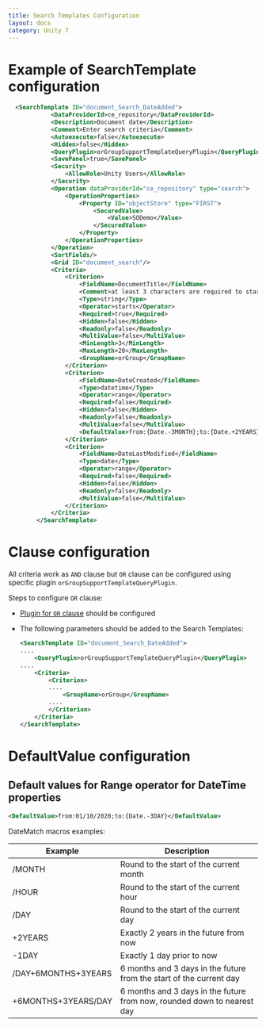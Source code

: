 ```yaml
---
title: Search Templates Configuration
layout: docs
category: Unity 7
---
```

# Example of SearchTemplate configuration

```xml
  <SearchTemplate ID="document_Search_DateAdded">
            <DataProviderId>ce_repository</DataProviderId>
            <Description>Document date</Description>
            <Comment>Enter search criteria</Comment>
            <Autoexecute>false</Autoexecute>
            <Hidden>false</Hidden>
			<QueryPlugin>orGroupSupportTemplateQueryPlugin</QueryPlugin>
			<SavePanel>true</SavePanel>
            <Security>
                <AllowRole>Unity Users</AllowRole>
            </Security>
            <Operation dataProviderId="ce_repository" type="search">
                <OperationProperties>
                    <Property ID="objectStore" type="FIRST">
                        <SecuredValue>
                            <Value>SODemo</Value>
                        </SecuredValue>
                    </Property>
                </OperationProperties>
            </Operation>
            <SortFields/>
            <Grid ID="document_search"/>
            <Criteria>
				<Criterion>
                    <FieldName>DocumentTitle</FieldName>
                    <Comment>at least 3 characters are required to start the search</Comment>
                    <Type>string</Type>
                    <Operator>starts</Operator>
                    <Required>true</Required>
                    <Hidden>false</Hidden>
                    <Readonly>false</Readonly>
                    <MultiValue>false</MultiValue>
                    <MinLength>3</MinLength>
                    <MaxLength>20</MaxLength>
                    <GroupName>orGroup</GroupName>
                </Criterion>
                <Criterion>
                    <FieldName>DateCreated</FieldName>
                    <Type>datetime</Type>
                    <Operator>range</Operator>
                    <Required>false</Required>
                    <Hidden>false</Hidden>
                    <Readonly>false</Readonly>
                    <MultiValue>false</MultiValue>
					<DefaultValue>from:{Date.-3MONTH};to:{Date.+2YEARS}</DefaultValue>
                </Criterion>
                <Criterion>
                    <FieldName>DateLastModified</FieldName>
                    <Type>date</Type>
                    <Operator>range</Operator>
                    <Required>false</Required>
                    <Hidden>false</Hidden>
                    <Readonly>false</Readonly>
                    <MultiValue>false</MultiValue>
                </Criterion>
            </Criteria>
        </SearchTemplate>
```
# Clause configuration

All criteria work as `AND` clause but `OR` clause can be configured using specific plugin `orGroupSupportTemplateQueryPlugin`. 

Steps to configure `OR` clause: 
- [Plugin for `OR` clause](../configuration/plugins/plugin-for-or-clause.md) should be configured
- The following parameters should be added to the Search Templates: 

    ```xml
    <SearchTemplate ID="document_Search_DateAdded">
    ....
        <QueryPlugin>orGroupSupportTemplateQueryPlugin</QueryPlugin>
    ....
        <Criteria>
            <Criterion>
            ....
                <GroupName>orGroup</GroupName>
            ....
            </Criterion>
        </Criteria>
    </SearchTemplate>
    ```

# DefaultValue configuration

## Default values for Range operator for DateTime properties

```xml
<DefaultValue>from:01/10/2020;to:{Date.-3DAY}</DefaultValue>
```
DateMatch macros examples:

| Example             | Description                                                             |
| ------------------- | ----------------------------------------------------------------------- |
| /MONTH              | Round to the start of the current month                                 |
| /HOUR               | Round to the start of the current hour                                  |
| /DAY                | Round to the start of the current day                                   |
| +2YEARS             | Exactly 2 years in the future from now                                  |
| -1DAY               | Exactly 1 day prior to now                                              |
| /DAY+6MONTHS+3YEARS | 6 months and 3 days in the future from the start of the current day     |
| +6MONTHS+3YEARS/DAY | 6 months and 3 days in the future from now, rounded down to nearest day |
